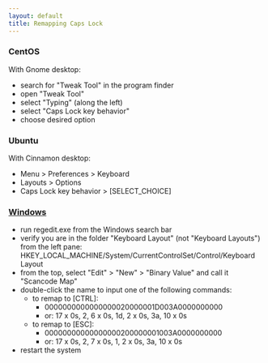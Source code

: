 ```yaml
---
layout: default
title: Remapping Caps Lock
---
```


### CentOS

With Gnome desktop:

- search for "Tweak Tool" in the program finder
- open "Tweak Tool"
- select "Typing" (along the left)
- select "Caps Lock key behavior"
- choose desired option

### Ubuntu

With Cinnamon desktop:

- Menu > Preferences > Keyboard
- Layouts > Options
- Caps Lock key behavior > [SELECT_CHOICE]

### [Windows](https://commons.lbl.gov/display/~jwelcher@lbl.gov/Making+Caps+Lock+a+Control+Key)

- run regedit.exe from the Windows search bar
- verify you are in the folder "Keyboard Layout" (not "Keyboard Layouts") from the left pane: HKEY_LOCAL_MACHINE/System/CurrentControlSet/Control/Keyboard Layout
- from the top, select "Edit" > "New" > "Binary Value" and call it "Scancode Map"
- double-click the name to input one of the following commands:
    - to remap to [CTRL]:
        - 0000000000000000020000001D003A0000000000
        - or: 17 x 0s, 2, 6 x 0s, 1d, 2 x 0s, 3a, 10 x 0s
    - to remap to [ESC]:
        - 00000000000000000200000001003A0000000000
        - or: 17 x 0s, 2, 7 x 0s, 1, 2 x 0s, 3a, 10 x 0s
- restart the system
